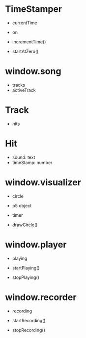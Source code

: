 # TimeStamper

- currentTime
- on 

- incrementTime()
- startAtZero()

# window.song

- tracks
- activeTrack

# Track

- hits

# Hit

- sound: text
- timeStamp: number


# window.visualizer

- circle
- p5 object
- timer

- drawCircle()

# window.player

- playing

- startPlaying()
- stopPlaying()

# window.recorder

- recording

- startRecording()
- stopRecording()
